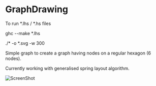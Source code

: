 GraphDrawing
============
To run *.lhs / *.hs files

ghc --make *.lhs

./* -o *.svg -w 300

Simple graph to create a graph having nodes on a regular hexagon (6 nodes).

Currently working with generalised spring layout algorithm.

![ScreenShot](https://{people.brunel.ac.uk/~mastjjb/jeb/or/gt1.gif})
